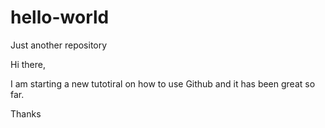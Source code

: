 # hello-world
Just another repository

Hi there,

I am starting a new tutotiral on how to use Github and it has been great so far.

Thanks
